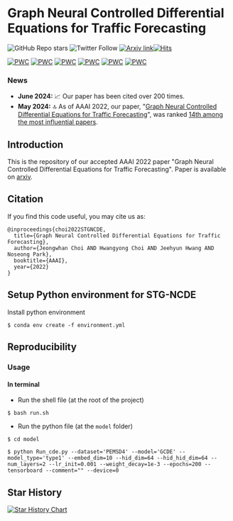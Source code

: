 # Graph Neural Controlled Differential Equations for Traffic Forecasting
![GitHub Repo stars](https://img.shields.io/github/stars/jeongwhanchoi/STG-NCDE?style=social) ![Twitter Follow](https://img.shields.io/twitter/follow/jeongwhan_choi?style=social)
[![Arxiv link](https://img.shields.io/static/v1?label=arXiv&message=STG-NCDE&color=red&logo=arxiv)](https://arxiv.org/abs/2112.03558)[![Hits](https://hits.seeyoufarm.com/api/count/incr/badge.svg?url=https%3A%2F%2Fgithub.com%2Fjeongwhanchoi%2FSTG-NCDE&count_bg=%233D59C8&title_bg=%23555555&icon=&icon_color=%23E7E7E7&title=hits&edge_flat=false)](https://hits.seeyoufarm.com)

[![PWC](https://img.shields.io/endpoint.svg?url=https://paperswithcode.com/badge/graph-neural-controlled-differential/traffic-prediction-on-pemsd7-l)](https://paperswithcode.com/sota/traffic-prediction-on-pemsd7-l?p=graph-neural-controlled-differential)
[![PWC](https://img.shields.io/endpoint.svg?url=https://paperswithcode.com/badge/graph-neural-controlled-differential/traffic-prediction-on-pemsd7-m)](https://paperswithcode.com/sota/traffic-prediction-on-pemsd7-m?p=graph-neural-controlled-differential)
[![PWC](https://img.shields.io/endpoint.svg?url=https://paperswithcode.com/badge/graph-neural-controlled-differential/traffic-prediction-on-pemsd3)](https://paperswithcode.com/sota/traffic-prediction-on-pemsd3?p=graph-neural-controlled-differential) [![PWC](https://img.shields.io/endpoint.svg?url=https://paperswithcode.com/badge/graph-neural-controlled-differential/traffic-prediction-on-pemsd7)](https://paperswithcode.com/sota/traffic-prediction-on-pemsd7?p=graph-neural-controlled-differential) [![PWC](https://img.shields.io/endpoint.svg?url=https://paperswithcode.com/badge/graph-neural-controlled-differential/traffic-prediction-on-pemsd4)](https://paperswithcode.com/sota/traffic-prediction-on-pemsd4?p=graph-neural-controlled-differential) [![PWC](https://img.shields.io/endpoint.svg?url=https://paperswithcode.com/badge/graph-neural-controlled-differential/traffic-prediction-on-pemsd8)](https://paperswithcode.com/sota/traffic-prediction-on-pemsd8?p=graph-neural-controlled-differential)

### News
- **June 2024:** :chart_with_upwards_trend: Our paper has been cited over 200 times.
- **May 2024:** :top: As of AAAI 2022, our paper, "[Graph Neural Controlled Differential Equations for Traffic Forecasting](https://arxiv.org/abs/2112.03558)", was ranked [14th among the most influential papers](https://www.paperdigest.org/2024/05/most-influential-aaai-papers-2024-05/).


## Introduction

This is the repository of our accepted AAAI 2022 paper "Graph Neural Controlled Differential Equations for Traffic Forecasting". Paper is available on [arxiv](https://arxiv.org/abs/2112.03558).

## Citation
If you find this code useful, you may cite us as:

```
@inproceedings{choi2022STGNCDE,
  title={Graph Neural Controlled Differential Equations for Traffic Forecasting},
  author={Jeongwhan Choi AND Hwangyong Choi AND Jeehyun Hwang AND Noseong Park},
  booktitle={AAAI},
  year={2022}
}
```

## Setup Python environment for STG-NCDE
Install python environment
```{bash}
$ conda env create -f environment.yml 
```


## Reproducibility
### Usage
#### In terminal
- Run the shell file (at the root of the project)

```{bash}
$ bash run.sh
```
- Run the python file (at the `model` folder)
```{bash}
$ cd model

$ python Run_cde.py --dataset='PEMSD4' --model='GCDE' --model_type='type1' --embed_dim=10 --hid_dim=64 --hid_hid_dim=64 --num_layers=2 --lr_init=0.001 --weight_decay=1e-3 --epochs=200 --tensorboard --comment="" --device=0
```

## Star History

[![Star History Chart](https://api.star-history.com/svg?repos=jeongwhanchoi/STG-NCDE&type=Date)](https://star-history.com/#jeongwhanchoi/STG-NCDE&Date)
